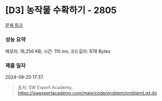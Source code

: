 # [D3] 농작물 수확하기 - 2805 

[문제 링크](https://swexpertacademy.com/main/code/problem/problemDetail.do?contestProbId=AV7GLXqKAWYDFAXB) 

### 성능 요약

메모리: 18,256 KB, 시간: 110 ms, 코드길이: 878 Bytes

### 제출 일자

2024-08-20 17:37



> 출처: SW Expert Academy, https://swexpertacademy.com/main/code/problem/problemList.do